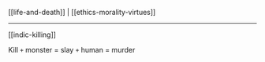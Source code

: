 [[life-and-death]] | [[ethics-morality-virtues]]

---

[[indic-killing]]

Kill
`+` monster = slay
`+` human = murder